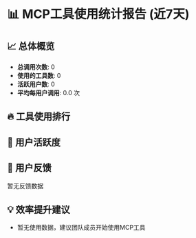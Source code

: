 
# 📊 MCP工具使用统计报告 (近7天)

## 📈 总体概览

- **总调用次数**: 0
- **使用的工具数**: 0
- **活跃用户数**: 0
- **平均每用户调用**: 0.0 次

## 🔥 工具使用排行


## 👥 用户活跃度



## 📝 用户反馈

暂无反馈数据

## 💡 效率提升建议

- 暂无使用数据，建议团队成员开始使用MCP工具
